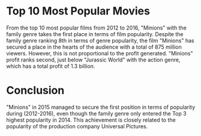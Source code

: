# Top 10 Most Popular Movies

From the top 10 most popular films from 2012 to 2016, "Minions" with the family genre takes the first place in terms of film popularity. Despite the family genre ranking 
8th in terms of genre popularity, the film "Minions" has secured a place in the hearts of the audience with a total of 875 million viewers. However, this is not proportional to the profit generated. "Minions" profit ranks second, just below "Jurassic World" with the action genre, which has a total profit of 1.3 billion.

# Conclusion
"Minions" in 2015 managed to secure the first position in terms of popularity during (2012-2016), even though the family genre only entered the Top 3 highest popularity in 2014. This achievement is closely related to the popularity of the production company Universal Pictures.



